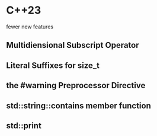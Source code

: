 # C++23
fewer new features
## Multidiensional Subscript Operator

## Literal Suffixes for size_t
## the #warning Preprocessor Directive
## std::string::contains member function
## std::print
